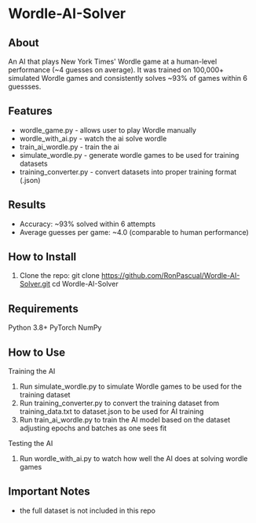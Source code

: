 # Wordle-AI-Solver

## About

An AI that plays New York Times' Wordle game at a human-level performance (~4 guesses on average). It was trained on 100,000+ simulated Wordle games and consistently solves ~93% of games within 6 guessses.

## Features
- wordle_game.py - allows user to play Wordle manually
- wordle_with_ai.py - watch the ai solve wordle
- train_ai_wordle.py - train the ai
- simulate_wordle.py - generate wordle games to be used for training datasets
- training_converter.py - convert datasets into proper training format (.json)

## Results
- Accuracy: ~93% solved within 6 attempts
- Average guesses per game: ~4.0 (comparable to human performance)

## How to Install
1. Clone the repo:
git clone https://github.com/RonPascual/Wordle-AI-Solver.git
cd Wordle-AI-Solver

## Requirements
Python 3.8+
PyTorch
NumPy

## How to Use
Training the AI
1. Run simulate_wordle.py to simulate Wordle games to be used for the training dataset
2. Run training_converter.py to convert the training dataset from training_data.txt to dataset.json to be used for AI training
3. Run train_ai_wordle.py to train the AI model based on the dataset adjusting epochs and batches as one sees fit

Testing the AI
1. Run wordle_with_ai.py to watch how well the AI does at solving wordle games
## Important Notes
- the full dataset is not included in this repo
